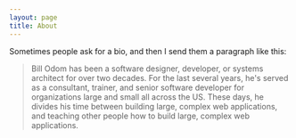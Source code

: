 ```yaml
---
layout: page
title: About
---
```


Sometimes people ask for a bio, and then I send them a paragraph like this:

> Bill Odom has been a software designer, developer, or systems architect for
> over two decades. For the last several years, he's served as a consultant,
> trainer, and senior software developer for organizations large and small all
> across the US. These days, he divides his time between building large,
> complex web applications, and teaching other people how to build large,
> complex web applications.

